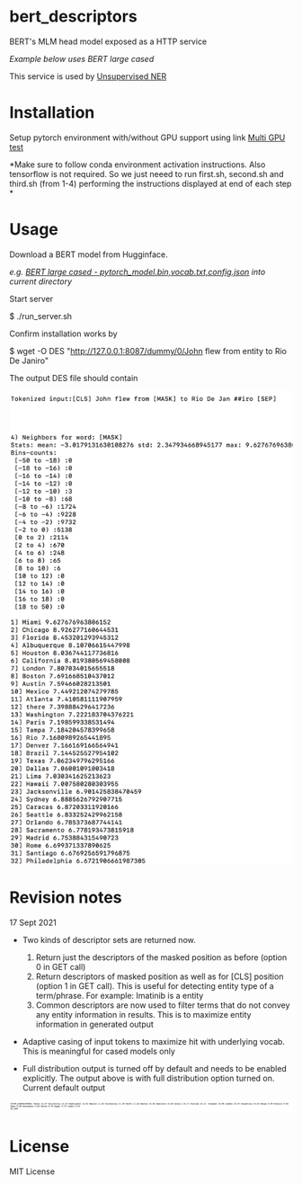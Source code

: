 # bert_descriptors
BERT's MLM head model exposed as a HTTP service

*Example below uses BERT large cased*

This service is used by [Unsupervised NER](https://github.com/ajitrajasekharan/unsupervised_NER)
# Installation

Setup pytorch environment with/without GPU support using link [Multi GPU test](https://github.com/ajitrajasekharan/multi_gpu_test)

*Make sure to follow conda environment activation instructions. Also tensorflow is not required. So we just neeed to run first.sh, second.sh and third.sh (from 1-4) performing the instructions displayed at end of each step *


# Usage 
Download a BERT model from Hugginface.

*e.g. [BERT large cased - pytorch_model.bin,vocab.txt,config.json](https://huggingface.co/bert-large-uncased/tree/main) into current directory*

Start server

  $ ./run_server.sh
  

Confirm installation works by

$ wget -O DES "http://127.0.0.1:8087/dummy/0/John flew from entity to Rio De Janiro"

The output DES file should contain


<img src="DES.png" width="600">
  
  
 # Revision notes
 
 17 Sept 2021
 
 -  Two kinds of descriptor sets are returned now. 
      1) Return just the descriptors of the masked position as before (option 0 in GET call)
      2) Return descriptors of masked position as well as for [CLS] position (option 1 in GET call). This is useful for detecting entity type of a term/phrase. For example: Imatinib is a entity
      3) Common descriptors are now used to filter terms that do not convey any entity information in results. This is to maximize entity information in generated output
  
 - Adaptive casing of input tokens to maximize hit with underlying vocab. This is meaningful for cased models only
 - Full distribution output is turned off by default and needs to be enabled explicitly. The output above is with full distribution option turned on. Current default output
 
 <img src="DES2.png" width="600">
 
 # License
 
 MIT License

